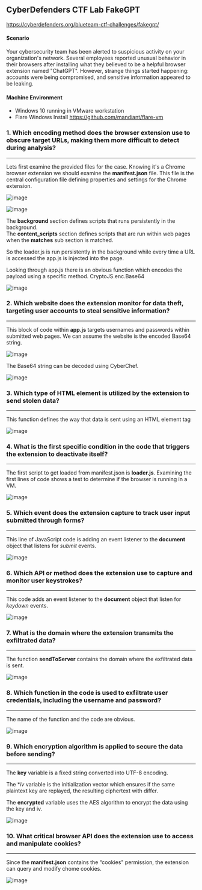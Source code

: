 CyberDefenders CTF Lab FakeGPT
---

https://cyberdefenders.org/blueteam-ctf-challenges/fakegpt/

#### Scenario

Your cybersecurity team has been alerted to suspicious activity on your organization's network. Several employees reported unusual behavior in their browsers after installing what they believed to be a helpful browser extension named "ChatGPT". However, strange things started happening: accounts were being compromised, and sensitive information appeared to be leaking.


#### Machine Environment 

- Windows 10 running in VMware workstation
- Flare Windows Install https://github.com/mandiant/flare-vm


### 1.  Which encoding method does the browser extension use to obscure target URLs, making them more difficult to detect during analysis?
---
Lets first examine the provided files for the case.  Knowing it's a Chrome browser extension we should examine the **manifest.json** file.  This file is the central configuration file defining properties and settings for the Chrome extension.  

![image](https://github.com/user-attachments/assets/110df5f3-9819-4231-bf05-cf9deef0d6ff)

![image](https://github.com/user-attachments/assets/90a0f1a4-1438-4300-8ad6-b324cf211bee)

	
The **background** section defines scripts that runs persistently in the background.  
The **content_scripts** section defines scripts that are run within web pages when the **matches** sub section is matched.

So the loader.js is run persistently in the background while every time a URL is accessed the app.js is injected into the page.  
	
 Looking through app.js there is an obvious function which encodes the payload using a specific method.  CryptoJS.enc.Base64

 ![image](https://github.com/user-attachments/assets/e681dbc7-e914-4977-89a6-2a27cb5492a9)

	

### 2.  Which website does the extension monitor for data theft, targeting user accounts to steal sensitive information?
---
This block of code within **app.js** targets usernames and passwords within submitted web pages.  We can assume the website is the encoded Base64 string.

![image](https://github.com/user-attachments/assets/60084172-6527-47d8-9908-b56072c31083)


The Base64 string can be decoded using CyberChef.

![image](https://github.com/user-attachments/assets/2f688c79-7f6a-40a0-a1e9-7dc2b056980d)


### 3.  Which type of HTML element is utilized by the extension to send stolen data?
---
This function defines the way that data is sent using an HTML element tag

![image](https://github.com/user-attachments/assets/7532460f-a428-41dd-87b6-b0e38d50a1c5)


### 4.  What is the first specific condition in the code that triggers the extension to deactivate itself?
---
The first script to get loaded from manifest.json is **loader.js**.  Examining the first lines of code shows a test to determine if the browser is running in a VM.

![image](https://github.com/user-attachments/assets/057ee8b8-a119-4657-a8c7-606e081069c0)


### 5.  Which event does the extension capture to track user input submitted through forms?
---
This line of JavaScript code is adding an event listener to the **document** object that listens for *submit* events.

![image](https://github.com/user-attachments/assets/832cb318-55f8-4787-8fd2-2a8d5d55c6fe)


### 6.  Which API or method does the extension use to capture and monitor user keystrokes?
---
This code adds an event listener to the **document** object that listen for *keydown* events.

![image](https://github.com/user-attachments/assets/b66e183a-8f86-4c96-8da6-8d9269a7ee68)
	

### 7.  What is the domain where the extension transmits the exfiltrated data?
---
The function **sendToServer** contains the domain where the exfiltrated data is sent.  

![image](https://github.com/user-attachments/assets/6c96518f-8195-439b-8f00-f54bd0720325)


### 8.  Which function in the code is used to exfiltrate user credentials, including the username and password?
---
The name of the function and the code are obvious.

![image](https://github.com/user-attachments/assets/3645bb03-6ab2-4318-8803-75bba30d901f)


### 9.  Which encryption algorithm is applied to secure the data before sending?
---
The **key** variable is a fixed string converted into UTF-8 encoding.

The **iv* variable is the initialization vector which ensures if the same plaintext key are replayed, the resulting ciphertext with differ.

The **encrypted** variable uses the AES algorithm to encrypt the data using the key and iv.

![image](https://github.com/user-attachments/assets/3ed0df98-025f-4170-9835-8bca98ec6f2a)


### 10.  What critical browser API does the extension use to access and manipulate cookies?
---
Since the **manifest.json** contains the “cookies" permission, the extension can query and modify chome cookies.  

![image](https://github.com/user-attachments/assets/00b884a9-fca3-4a62-ab51-164de64b7167)



